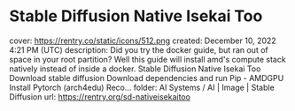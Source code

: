 # Stable Diffusion Native Isekai Too

cover: https://rentry.co/static/icons/512.png
created: December 10, 2022 4:21 PM (UTC)
description: Did you try the docker guide, but ran out of space in your root partition?  Well this guide will install amd's compute stack natively instead of inside a docker. Stable Diffusion Native Isekai Too Download stable diffusion Download dependencies and run Pip - AMDGPU Install Pytorch (arch4edu) Reco...
folder: AI Systems / AI | Image | Stable Diffusion
url: https://rentry.org/sd-nativeisekaitoo